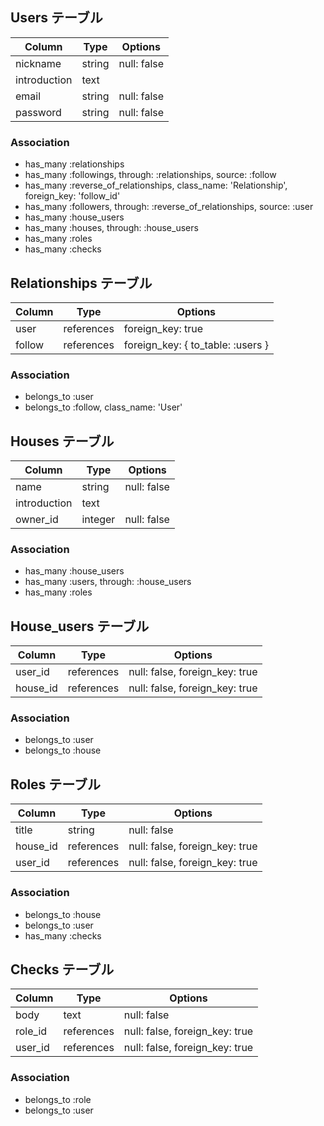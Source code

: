 ## Users テーブル
| Column       | Type   | Options     |
| ------------ | ------ | ----------- |
| nickname     | string | null: false |
| introduction | text   |             |
| email        | string | null: false |
| password     | string | null: false |

### Association
- has_many :relationships
- has_many :followings, through: :relationships, source: :follow
- has_many :reverse_of_relationships, class_name: 'Relationship', foreign_key: 'follow_id'
- has_many :followers, through: :reverse_of_relationships, source: :user
- has_many :house_users
- has_many :houses, through: :house_users
- has_many :roles
- has_many :checks



## Relationships テーブル
| Column | Type       | Options                           |
| ------ | ---------- | --------------------------------- |
| user   | references | foreign_key: true                 |
| follow | references | foreign_key: { to_table: :users } |

### Association
- belongs_to :user
- belongs_to :follow, class_name: 'User'



## Houses テーブル
| Column       | Type    | Options     |
| ------------ | ------- | ------------|
| name         | string  | null: false |
| introduction | text    |             |
| owner_id     | integer | null: false |

### Association
- has_many :house_users
- has_many :users, through: :house_users
- has_many :roles



## House_users テーブル
| Column    | Type       | Options                        |
| --------- | ---------- | ------------------------------ |
| user_id   | references | null: false, foreign_key: true |
| house_id  | references | null: false, foreign_key: true |

### Association
- belongs_to :user
- belongs_to :house



## Roles テーブル
| Column   | Type       | Options                        |
| -------- | ---------- | ------------------------------ |
| title    | string     | null: false                    |
| house_id | references | null: false, foreign_key: true | 
| user_id  | references | null: false, foreign_key: true |  

### Association
- belongs_to :house
- belongs_to :user
- has_many :checks



## Checks テーブル
| Column   | Type       | Options                        |
| -------- | ---------- | ------------------------------ |
| body     | text       | null: false                    |
| role_id  | references | null: false, foreign_key: true |
| user_id  | references | null: false, foreign_key: true | 

### Association
- belongs_to :role
- belongs_to :user